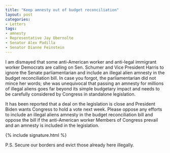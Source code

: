 ```yaml
---
title: "Keep amnesty out of budget reconciliation"
layout: post
categories:
- Letters
tags:
- amnesty
- Representative Jay Obernolte
- Senator Alex Padilla
- Senator Dianne Feinstein
---
```


I am dismayed that some anti-American worker and anti-legal immigrant worker Democrats are calling on Sen. Schumer and Vice President Harris to ignore the Senate parliamentarian and include an illegal alien amnesty in the budget reconciliation bill. In case you forgot, the parliamentarian did not mince her words; she was unequivocal that passing an amnesty for millions of illegal aliens goes far beyond its simple budgetary impact and needs to be carefully considered by Congress in standalone legislation.

It has been reported that a deal on the legislation is close and President Biden wants Congress to hold a vote next week. Please oppose any efforts to include an illegal aliens amnesty in the budget reconciliation bill and oppose the bill if the anti-American worker Members of Congress prevail and an amnesty is included in the legislation.

{% include signature.html %}

P.S. Secure our borders and evict those already here illegally.